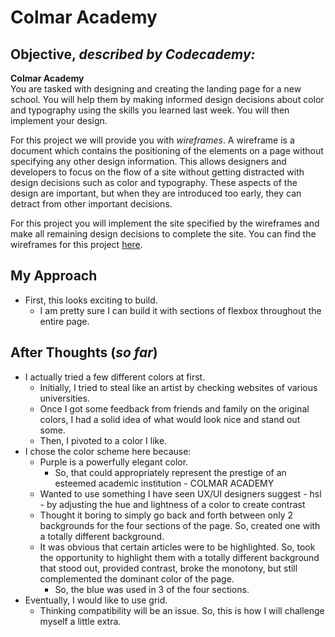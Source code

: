 Colmar Academy
=============

Objective, _described by Codecademy:_
------------------------------------------------------

**Colmar Academy**  
You are tasked with designing and creating the landing page for a new school. You will help them by making informed design decisions about color and typography using the skills you learned last week. You will then implement your design.

For this project we will provide you with _wireframes_. A wireframe is a document which contains the positioning of the elements on a page without specifying any other design information. This allows designers and developers to focus on the flow of a site without getting distracted with design decisions such as color and typography. These aspects of the design are important, but when they are introduced too early, they can detract from other important decisions.

For this project you will implement the site specified by the wireframes and make all remaining design decisions to complete the site. You can find the wireframes for this project [here](https://content.codecademy.com/courses/freelance-1/capstone-2/colmar-academy-spec.png).

My Approach
------------------

* First, this looks exciting to build. 
    * I am pretty sure I can build it with sections of flexbox throughout the entire page. 

After Thoughts (_so far_)
--------------------

* I actually tried a few different colors at first.
    * Initially, I tried to steal like an artist by checking websites of various universities.
    * Once I got some feedback from friends and family on the original colors, I had a solid idea of what would look nice and stand out some. 
    * Then, I pivoted to a color I like.
* I chose the color scheme here because:
    * Purple is a powerfully elegant color.
        * So, that could appropriately represent the prestige of an esteemed academic institution - COLMAR ACADEMY
    * Wanted to use something I have seen UX/UI designers suggest - hsl - by adjusting the hue and lightness of a color to create contrast
    * Thought it boring to simply go back and forth between only 2 backgrounds for the four sections of the page. So, created one with a totally different background.
    * It was obvious that certain articles were to be highlighted. So, took the opportunity to highlight them with a totally different background that stood out, provided contrast, broke the monotony, but still complemented the dominant color of the page. 
        * So, the blue was used in 3 of the four sections.
* Eventually, I would like to use grid. 
    * Thinking compatibility will be an issue. So, this is how I will challenge myself a little extra.